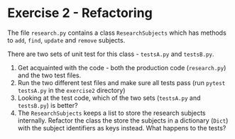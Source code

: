 # Exercise 2 - Refactoring

The file `research.py` contains a class `ResearchSubjects` which has methods to `add`, `find`, `update` and `remove` subjects.

There are two sets of unit test for this class - `testsA.py` and `testsB.py`.

1. Get acquainted with the code - both the production code (`research.py`) and the two test files.
2. Run the two different test files and make sure all tests pass (run `pytest testsA.py` in the `exercise2` directory)
3. Looking at the test code, which of the two sets (`testsA.py` and `testsB.py`) is better?
4. The `ResearchSubjects` keeps a list to store the research subjects internally.
Refactor the class the store the subjects in a dictionary (`Dict`) with the subject identifiers as keys instead.
What happens to the tests?
